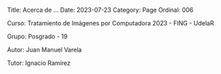 Title: Acerca de ...
Date: 2023-07-23
Category: Page
Ordinal: 006


Curso: Tratamiento de Imágenes por Computadora 2023 - FING - UdelaR

Grupo: Posgrado - 19

Autor: Juan Manuel Varela

Tutor: Ignacio Ramírez